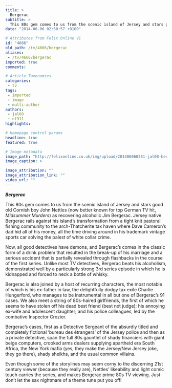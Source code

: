 ```yaml
---
title: >
  Bergerac
subtitle: >
  This 80s gem comes to us from the scenic island of Jersey and stars good old Cornish boy John Nettles (now better known for top German TV hit, Midsummer Murders) as recovering alcoholic Jim Bergerac.
date: "2014-06-06 02:50:57 +0100"

# Attributes from Felix Online V1
id: "4666"
old_path: /tv/4666/bergerac
aliases:
 - /tv/4666/bergerac
imported: true
comments:

# Article Taxonomies
categories:
 - tv
tags:
 - imported
 - image
 - multi-author
authors:
 - jal08
 - nf311
highlights:

# Homepage control params
headline: true
featured: true

# Image metadata
image_path: "http://felixonline.co.uk/img/upload/201406060351-jal08-bergerac_(tv_series).jpg"
image_caption: >

image_attribution: ""
image_attribution_link: ""
video_url: ""
---
```


___Bergerac___

This 80s gem comes to us from the scenic island of Jersey and stars good old Cornish boy John Nettles (now better known for top German TV hit, _Midsummer Murders_) as recovering alcoholic Jim Bergerac. Jersey native Bergerac rails against his island’s transformation from a tight knit pastoral fishing community to the arch-Thatcherite tax haven where Dave Cameron’s dad hid all of his money, all the time driving around in his trademark vintage sports car solving the palest of white collar crime.

Now, all good detectives have demons, and Bergerac’s comes in the classic form of a drink problem that resulted in the break-up of his marriage and a serious accident that is partially revealed through flashbacks in the course of the first series. Unlike most TV detectives, Bergerac beats his alcoholism, demonstrated well by a particularly strong 3rd series episode in which he is kidnapped and forced to neck a bottle of whisky.

Bergerac is also joined by a host of recurring characters, the most notable of which is his ex-father in law, the delightfully dodgy tax exile Charlie Hungerford, who manages to be instrumental in all but one of Bergerac’s 91 cases. We also meet a string of 80s-haired girlfriends, the first of which he seems to have stolen off his dead best friend (best not judge); his annoying ex-wife and adolescent daughter; and his police colleagues, led by the combative Inspector Crozier.

Bergerac’s cases, first as a Detective Sergeant of the absurdly titled and completely fictional ‘bureau des étrangers’ of the Jersey police and then as a private detective, span the full 80s gauntlet of shady financiers with giant beige computers, crooked arms dealers supplying apartheid era South Africa, the New York mafia (yes, they make the Jersey/New Jersey joke, they go there), shady sheikhs, and the usual common villains.

Even though some of the storylines may seem corny to the discerning 21st century viewer (because they really are), Nettles’ likeability and light comic touch carries the series, and makes Bergerac prime 80s TV viewing. Just don’t let the sax nightmare of a theme tune put you off!
